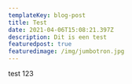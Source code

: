 ```yaml
---
templateKey: blog-post
title: Test
date: 2021-04-06T15:08:21.397Z
description: Dit is een test
featuredpost: true
featuredimage: /img/jumbotron.jpg
---
```

test 123